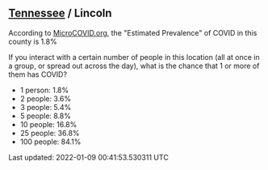 
## [Tennessee](/united-states/tennessee) / Lincoln

According to [MicroCOVID.org](http://microcovid.org),
the "Estimated Prevalence" of COVID in this county is 1.8%

If you interact with a certain number of people in this location
(all at once in a group, or spread out across the day), what is the chance that
1 or more of them has COVID?

- 1 person: 1.8%
- 2 people: 3.6%
- 3 people: 5.4%
- 5 people: 8.8%
- 10 people: 16.8%
- 25 people: 36.8%
- 100 people: 84.1%

Last updated: 2022-01-09 00:41:53.530311 UTC

